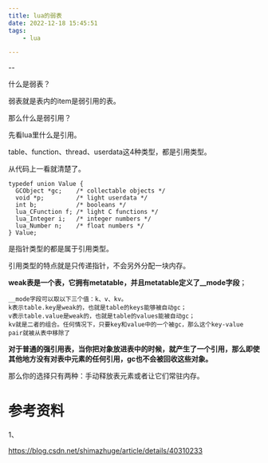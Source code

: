 ```yaml
---
title: lua的弱表
date: 2022-12-18 15:45:51
tags:
	- lua

---
```


--

什么是弱表？

弱表就是表内的item是弱引用的表。

那么什么是弱引用？

先看lua里什么是引用。

table、function、thread、userdata这4种类型，都是引用类型。

从代码上一看就清楚了。

```
typedef union Value {
  GCObject *gc;    /* collectable objects */
  void *p;         /* light userdata */
  int b;           /* booleans */
  lua_CFunction f; /* light C functions */
  lua_Integer i;   /* integer numbers */
  lua_Number n;    /* float numbers */
} Value;
```

是指针类型的都是属于引用类型。

引用类型的特点就是只传递指针，不会另外分配一块内存。

**weak表是一个表，它拥有metatable，并且metatable定义了__mode字段**；

```
__mode字段可以取以下三个值：k、v、kv。
k表示table.key是weak的，也就是table的keys能够被自动gc；
v表示table.value是weak的，也就是table的values能被自动gc；
kv就是二者的组合。任何情况下，只要key和value中的一个被gc，那么这个key-value pair就被从表中移除了
```



**对于普通的强引用表，当你把对象放进表中的时候，就产生了一个引用，那么即使其他地方没有对表中元素的任何引用，gc也不会被回收这些对象。**

那么你的选择只有两种：手动释放表元素或者让它们常驻内存。



# 参考资料

1、

https://blog.csdn.net/shimazhuge/article/details/40310233